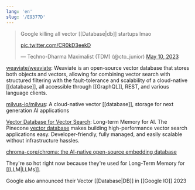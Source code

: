 ```yaml
---
lang: 'en'
slug: '/E9377D'
---
```


<blockquote class="twitter-tweet">

Google killing all vector [[Database|db]] startups lmao

<a href="https://t.co/CR0kD3eekD">pic.twitter.com/CR0kD3eekD</a>

&mdash; Techno-Dharma Maximalist (TDM) (@cto_junior) <a href="https://twitter.com/cto_junior/status/1656358156216201216?ref_src=twsrc%5Etfw">May 10, 2023</a>

</blockquote>

[weaviate/weaviate](https://github.com/weaviate/weaviate): Weaviate is an open-source vector database that stores both objects and vectors, allowing for combining vector search with structured filtering with the fault-tolerance and scalability of a cloud-native [[database]], all accessible through [[GraphQL]], REST, and various language clients.

[milvus-io/milvus](https://github.com/milvus-io/milvus): A cloud-native vector [[database]], storage for next generation AI applications

[Vector Database for Vector Search](https://www.pinecone.io/): Long-term Memory for AI. The Pinecone [vector database](https://www.pinecone.io/learn/vector-database/) makes building high-performance vector search applications easy. Developer-friendly, fully managed, and easily scalable without infrastructure hassles.

[chroma-core/chroma: the AI-native open-source embedding database](https://github.com/chroma-core/chroma)

They're so hot right now because they're used for Long-Term Memory for [[LLM|LLMs]].

Google also announced their Vector [[Database|DB]] in [[Google IO]] 2023
